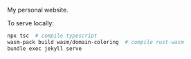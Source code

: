 My personal website.

To serve locally:
```bash
npx tsc  # compile typescript
wasm-pack build wasm/domain-coloring  # compile rust-wasm
bundle exec jekyll serve
```
